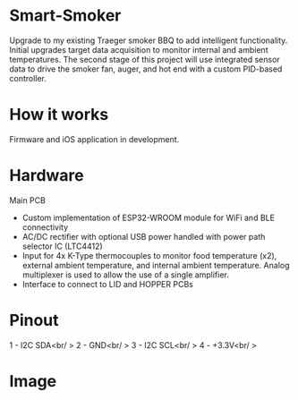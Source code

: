# Smart-Smoker
Upgrade to my existing Traeger smoker BBQ to add intelligent functionality. Initial upgrades target data acquisition to monitor internal and ambient temperatures. The second stage of this project will use integrated sensor data to drive the smoker fan, auger, and hot end with a custom PID-based controller. 

# How it works
Firmware and iOS application in development. 

# Hardware
Main PCB<br />
- Custom implementation of ESP32-WROOM module for WiFi and BLE connectivity
- AC/DC rectifier with optional USB power handled with power path selector IC (LTC4412)
- Input for 4x K-Type thermocouples to monitor food temperature (x2), external ambient temperature, and internal ambient temperature. Analog multiplexer is used to allow the use of a single amplifier.
- Interface to connect to LID and HOPPER PCBs


# Pinout
1 - I2C SDA<br/ >
2 - GND<br/ >
3 - I2C SCL<br/ >
4 - +3.3V<br/ >

# Image
